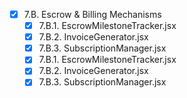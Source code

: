   - [x] 7.B. Escrow & Billing Mechanisms
    - [x] 7.B.1. EscrowMilestoneTracker.jsx
    - [x] 7.B.2. InvoiceGenerator.jsx
    - [x] 7.B.3. SubscriptionManager.jsx
    - [x] 7.B.1. EscrowMilestoneTracker.jsx
    - [x] 7.B.2. InvoiceGenerator.jsx
    - [x] 7.B.3. SubscriptionManager.jsx
